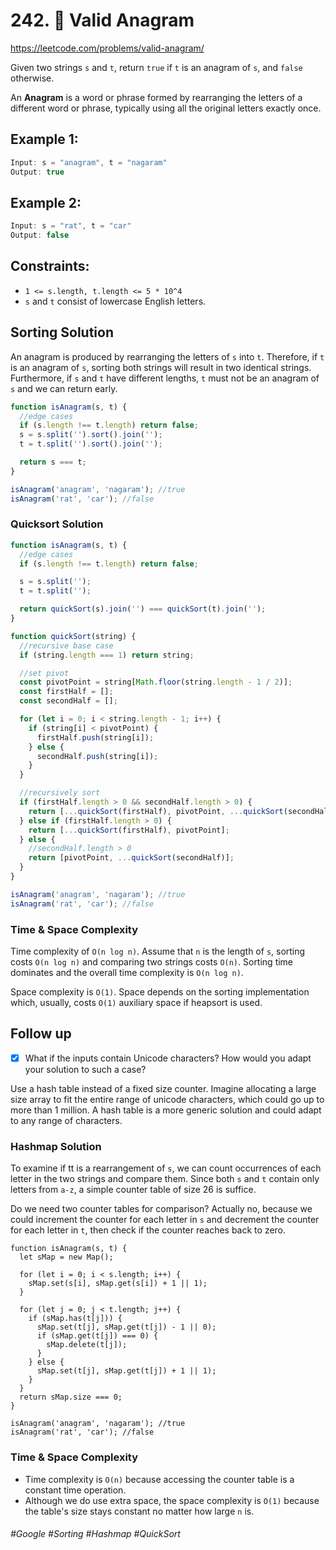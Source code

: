 # 242. 🔎 Valid Anagram 
https://leetcode.com/problems/valid-anagram/

Given two strings `s` and `t`, return `true` if `t` is an anagram of `s`, and `false` otherwise.

An <b>Anagram</b> is a word or phrase formed by rearranging the letters of a different word or phrase, typically using all the original letters exactly once.

## Example 1:
````js
Input: s = "anagram", t = "nagaram"
Output: true
````
## Example 2:
````js
Input: s = "rat", t = "car"
Output: false
```` 

## Constraints:

- `1 <= s.length, t.length <= 5 * 10^4`
- `s` and `t` consist of lowercase English letters.

## Sorting Solution 
An anagram is produced by rearranging the letters of `s` into `t`. Therefore, if `t` is an anagram of `s`, sorting both strings will result in two identical strings. Furthermore, if `s` and `t` have different lengths, `t` must not be an anagram of `s` and we can return early.
````js
function isAnagram(s, t) {
  //edge cases
  if (s.length !== t.length) return false;
  s = s.split('').sort().join('');
  t = t.split('').sort().join('');

  return s === t;
}

isAnagram('anagram', 'nagaram'); //true
isAnagram('rat', 'car'); //false
````

### Quicksort Solution 
````js
function isAnagram(s, t) {
  //edge cases
  if (s.length !== t.length) return false;

  s = s.split('');
  t = t.split('');

  return quickSort(s).join('') === quickSort(t).join('');
}

function quickSort(string) {
  //recursive base case
  if (string.length === 1) return string;

  //set pivot
  const pivotPoint = string[Math.floor(string.length - 1 / 2)];
  const firstHalf = [];
  const secondHalf = [];

  for (let i = 0; i < string.length - 1; i++) {
    if (string[i] < pivotPoint) {
      firstHalf.push(string[i]);
    } else {
      secondHalf.push(string[i]);
    }
  }

  //recursively sort
  if (firstHalf.length > 0 && secondHalf.length > 0) {
    return [...quickSort(firstHalf), pivotPoint, ...quickSort(secondHalf)];
  } else if (firstHalf.length > 0) {
    return [...quickSort(firstHalf), pivotPoint];
  } else {
    //secondHalf.length > 0
    return [pivotPoint, ...quickSort(secondHalf)];
  }
}

isAnagram('anagram', 'nagaram'); //true
isAnagram('rat', 'car'); //false
````
### Time & Space Complexity
Time complexity  of `O(n log n)`. Assume that `n` is the length of `s`, sorting costs `O(n log n)` and comparing two strings costs `O(n)`. Sorting time dominates and the overall time complexity is `O(n log n)`.

Space complexity is `O(1)`. Space depends on the sorting implementation which, usually, costs `O(1)` auxiliary space if heapsort is used. 

## Follow up
- [X] What if the inputs contain Unicode characters? How would you adapt your solution to such a case?

Use a hash table instead of a fixed size counter. Imagine allocating a large size array to fit the entire range of unicode characters, which could go up to more than 1 million. A hash table is a more generic solution and could adapt to any range of characters.
### Hashmap Solution
To examine if tt is a rearrangement of `s`, we can count occurrences of each letter in the two strings and compare them. Since both `s` and `t` contain only letters from `a-z`, a simple counter table of size 26 is suffice.

Do we need two counter tables for comparison? Actually no, because we could increment the counter for each letter in `s` and decrement the counter for each letter in `t`, then check if the counter reaches back to zero.
````
function isAnagram(s, t) {
  let sMap = new Map();

  for (let i = 0; i < s.length; i++) {
    sMap.set(s[i], sMap.get(s[i]) + 1 || 1);
  }

  for (let j = 0; j < t.length; j++) {
    if (sMap.has(t[j])) {
      sMap.set(t[j], sMap.get(t[j]) - 1 || 0);
      if (sMap.get(t[j]) === 0) {
        sMap.delete(t[j]);
      }
    } else {
      sMap.set(t[j], sMap.get(t[j]) + 1 || 1);
    }
  }
  return sMap.size === 0;
}

isAnagram('anagram', 'nagaram'); //true
isAnagram('rat', 'car'); //false
````
### Time & Space Complexity
- Time complexity is `O(n)` because accessing the counter table is a constant time operation.
- Although we do use extra space, the space complexity is `O(1)` because the table's size stays constant no matter how large `n` is.

###### #Google #Sorting #Hashmap #QuickSort
